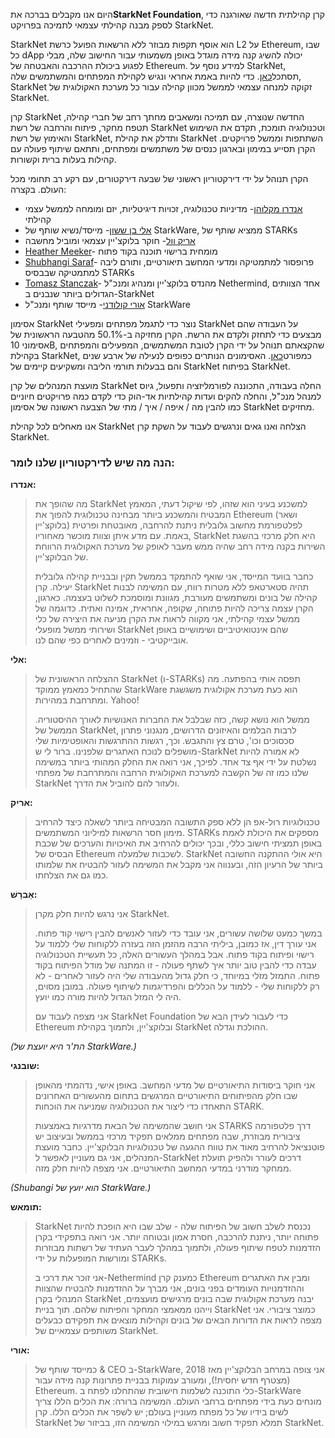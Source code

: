 היום אנו מקבלים בברכה את**StarkNet Foundation**, קרן קהילתית חדשה שאורגנה כדי לספק מבנה קהילתי עצמאי לתמיכה בפרויקט StarkNet.

StarkNet הוא אוסף תקפות מבוזר ללא הרשאות הפועל כרשת L2 על Ethereum, שבו כל dApp יכולה להשיג קנה מידה מוגדל באופן משמעותי עבור החישוב שלה, מבלי לפגוע ביכולת ההרכבה והאבטחה של Ethereum. למידע נוסף על StarkNet, תסתכל[כאן](https://starknet.io/). כדי להיות באמת אחראי ונגיש לקהילת המפתחים והמשתמשים שלה, StarkNet זקוקה למנחה עצמאי לממשל מכוון קהילה עבור כל מערכת האקולוגית של StarkNet.

קרן StarkNet החדשה שנוצרה, עם תמיכה ומשאבים מחתך רחב של חברי קהילה, תטפח מחקר, פיתוח והרחבה של רשת StarkNet וטכנולוגיה תומכת, תקדם את השימוש והאימוץ של רשת StarkNet, ותדלק את קהילת StarkNet השתתפות וממשל פרויקטים. הקרן תסייע במימון ובארגון כנסים של משתמשים ומפתחים, ותתאם שיתוף פעולה עם קהילות בעלות ברית וקשורות.

הקרן תנוהל על ידי דירקטוריון ראשוני של שבעה דירקטורים, עם רקע רב תחומי מכל העולם. בקצרה:

* [אנדרו מקלוהן](https://andrew.mclaughl.in/about-me)- מדיניות טכנולוגיה, זכויות דיגיטליות, יזם ומומחה לממשל עצמי קהילתי
* [אלי בן ששון](https://starkware.co/media-kit/?founder=Eli#founders)- מייסד/נשיא שותף של StarkWare, ממציא שותף של STARKs
* [אריק וול](https://en.wikipedia.org/wiki/Eric_Wall_(researcher))- חוקר בלוקצ'יין עצמאי ומוביל מחשבה
* [Heather Meeker](http://www.heathermeeker.com/)- מומחית ברישוי תוכנה בקוד פתוח
* [Shubhangi Saraf](https://www.math.toronto.edu/ssaraf/)- פרופסור למתמטיקה ומדעי המחשב תיאורטיים, ותורם ליבה למתמטיקה שבבסיס STARKs
* [Tomasz Stanczak](https://www.linkedin.com/in/tomaszkajetanstanczak/?originalSubdomain=uk)- מהנדס בלוקצ'יין ומנהיג ומנכ"ל Nethermind, אחד הצוותים הגדולים ביותר שנבנים ב-StarkNet
* [אורי קולודני](https://starkware.co/media-kit/?founder=Uri#founders)- מייסד שותף ומנכ"ל StarkWare

אסימון StarkNet נוצר כדי לתגמל מפתחים ומפעילי StarkNet על העבודה שהם מבצעים כדי לתחזק ולקדם את הרשת. הקרן מחזיקה ב-50.1% מהטבעה הראשונית של אסימוני 10B, שהקצאתם תנוהל על ידי הקרן לטובת המשתמשים, המפעילים והמפתחים בקהילת StarkNet, כמפורט[כאן](https://medium.com/starkware/part-3-starknet-token-design-5cc17af066c6). האסימונים הנותרים כפופים לנעילה של ארבע שנים והם בבעלות תורמי הליבה ומשקיעים קיימים של StarkNet בפיתוח StarkNet.

מועצת המנהלים של קרן StarkNet החלה בעבודה, התכוננה לפורמליזציה ותפעול, גיוס למנהל מנכ"ל, והחלה להקים ועדות קהילתיות אד-הוק כדי לקדם כמה פרויקטים חיוניים כמו להבין מה / איפה / איך / מתי של הצבעה ראשונה של אסימון StarkNet מחזיקים.

אנו מאחלים לכל קהילת StarkNet הצלחה ואנו גאים ונרגשים לעבוד על השקת קרן StarkNet.



### הנה מה שיש לדירקטוריון שלנו לומר:

**אנדרו:**

> מה שהופך את StarkNet למשכנע בעיני הוא שזהו, לפי שיקול דעתי, המאמץ המבטיח והמשכנע ביותר מבחינה טכנולוגית להפוך את Ethereum (ושאר בלוקצ'יין) לפלטפורמת מחשוב גלובלית ניתנת להרחבה, מאובטחת ופרטית באמת. עם מדע איתן וצוות מוכשר מאחוריו, StarkNet היא חלק מרכזי בהשגת השירות בקנה מידה רחב שהיה ממש מעבר לאופק של מערכת האקולוגית הרווחת של הבלוקצ'יין.
> 
> כחבר בוועד המייסד, אני שואף להתמקד בממשל תקין ובבניית קהילה גלובלית יעילה. קרן StarkNet תהיה סטארטאפ ללא מטרות רווח, עם המשימה לבנות קהילה של בונים ומשתמשים מעורבת, מגוונת ומוסמכת לשלוט בעצמה. כארגון, הקרן עצמה צריכה להיות פתוחה, שקופה, אחראית, אמינה ואתית. כדוגמה של ממשל עצמי קהילתי, אני מקווה לראות את הקרן מניעה את היצירה של כלי ושירותי ממשל מופעלי StarkNet שהם אינטואיטיביים ושימושיים באופן אובייקטיבי - וזמינים לאחרים כפי שהם לנו.

**אלי:**

> ההצלחה הראשונית של StarkNet (ו-STARKs) תפסה אותי בהפתעה. מה שהתחיל כמאמץ ממוקד StarkWare הוא כעת מערכת אקולוגית משגשגת ומתרחבת במהירות. Yahoo!
> 
> ממשל הוא נושא קשה, כזה שבלבל את החברות האנושיות לאורך ההיסטוריה. הממשל של StarkNet, לרבות הבלמים והאיזונים הדרושים, מנגנוני פתרון סכסוכים וכו', טרם צץ והתגבש. וכך, רגשות ההתרגשות והאופטימיות שלי מושפלים לנוכח האתגרים שלפנינו. ברור לי ש-StarkNet לא אמורה להיות נשלטת על ידי אף צד אחד. לפיכך, אני רואה את החלק המהותי ביותר במשימה שלנו כמו זה של הקשבה למערכת האקולוגית הרחבה והמתרחבת של מפתחי StarkNet ולעזור להם להוביל את הדרך.

**אריק:**

> טכנולוגיות רול-אפ הן ללא ספק התשובה המבטיחה ביותר לשאלה כיצד להרחיב מימון חסר הרשאות למיליוני המשתמשים. STARKs מספקים את היכולת לאמת באופן תמציתי חישוב כללי, ובכך יכולים להרחיב את האיכויות והערכים של שכבת הבסיס של Ethereum לשכבות שלמעלה. StarkNet היא אולי ההתקנה החשובה ביותר של הרעיון הזה, ובענווה אני מקבל את המשימה לעזור להבטיח את שלמותו כמו גם את הצלחתו.

**אַברָשׁ:**

> אני נרגש להיות חלק מקרן StarkNet.
> 
> במשך כמעט שלושה עשורים, אני עובד כדי לעזור לאנשים להבין רישוי קוד פתוח. אני עורך דין, אז כמובן, ביליתי הרבה מהזמן הזה בעזרה ללקוחות שלי ללמוד על רישוי ופיתוח בקוד פתוח. אבל במהלך העשורים האלה, כל תעשיית הטכנולוגיה עבדה כדי להבין טוב יותר איך לשתף פעולה - זו המתנה של מודל הפיתוח בקוד פתוח. התמזל מזלי במיוחד, כי חלק גדול מהעבודה שלי היה לעזור לאחרים - לא רק ללקוחות שלי - ללמוד על הכללים והפרדיגמות לשיתוף פעולה. במובן מסוים, היה לי המזל הגדול להיות מורה כמו יועץ.
> 
> אני מצפה לעבוד עם StarkNet Foundation כדי לעבור לעידן הבא של Ethereum ובלוקצ'יין, ולתמוך בקהילת StarkNet ההולכת וגדלה.

*(הת'ר היא יועצת של StarkWare.)*

**שובנגי:**

> אני חוקר ביסודות התיאורטיים של מדעי המחשב. באופן אישי, נדהמתי מהאופן שבו חלק מהפיתוחים התיאורטיים המרגשים בתחום מהעשורים האחרונים התאחדו כדי ליצור את הטכנולוגיה שמניעה את הוכחות STARK.
> 
> אני חושב שהמשימה של הבאת מדרגיות באמצעות STARKS דרך פלטפורמה ציבורית מבוזרת, שבה מפתחים ממלאים תפקיד מרכזי בממשל ובעיצוב יש פוטנציאל להרחיב מאוד את טווח ההגעה של טכנולוגיות הבלוקצ'יין. כחבר מועצת המנהלים, אני גם מעוניין לאפשר ל-StarkNet דרכים לעורר ולהפיק תועלת ממחקר מודרני במדעי המחשב התיאורטיים. אני מצפה להיות חלק מזה.

*(Shubangi הוא יועץ של StarkWare.)*

**תומאש:**

> StarkNet נכנסת לשלב חשוב של הפיתוח שלה - שלב שבו היא הופכת להיות פתוחה יותר, ניתנת להרכבה, חסרת אמון ובטוחה יותר. אני רואה בתפקידי בקרן הזדמנות לטפח שיתוף פעולה, ולתמוך במהלך לעבר העתיד של רשתות מבוזרות ומורשות המופעלות על ידי STARKs.
> 
> אני זוכר את דרכי ב-Nethermind כמענק קרן Ethereum ומבין את האתגרים וההזדמנויות העומדים בפני בונים, אני מברך על ההזדמנות להבטיח שהצוות המנהלי בקרן StarkNet יבנה מערכת אקולוגית שבה בונים מרגישים מועצמים, וייהנו ממאמצי המחקר והפיתוח שלהם. תוך בניית StarkNet כמוצר ציבורי. אני מצפה לראות את הדורות הבאים של בונים וקהילות מוצאים את תפקידם כבעלים משותפים עצמאיים של StarkNet.

**אורי:**

> כמייסד שותף של & CEO ב-StarkWare, אני צופה במרחב הבלוקצ'יין מאז 2018 (מצטרף חדש יחסית!), ומעורב עמוקות בבניית פתרונות קנה מידה עבור Ethereum. כלי התוכנה לשלמות חישובית שהתחלנו לפתח ב-StarkWare מונחים כעת בידי מפתחים ברחבי העולם. המשימה ברורה: את הכלים הללו צריך לשים בידיו של כל מפתח מעוניין בעולם; יש לשפר את הכלים הללו. קרן StarkNet תמלא תפקיד חשוב ומרגש במילוי המשימה הזו, בביזור של StarkNet.